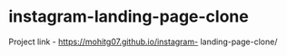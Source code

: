 # instagram-landing-page-clone

Project link - https://mohitg07.github.io/instagram- landing-page-clone/
